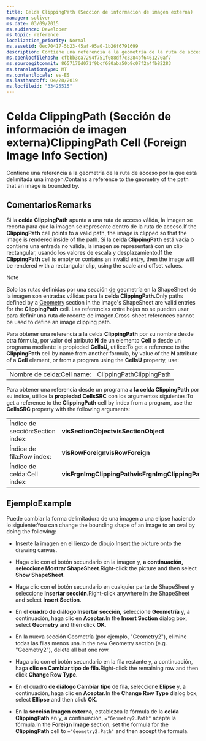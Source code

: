 ```yaml
---
title: Celda ClippingPath (Sección de información de imagen externa)
manager: soliver
ms.date: 03/09/2015
ms.audience: Developer
ms.topic: reference
localization_priority: Normal
ms.assetid: 0ec70417-5b23-45af-95a0-1b26f6791699
description: Contiene una referencia a la geometría de la ruta de acceso por la que está delimitada una imagen.
ms.openlocfilehash: cfbbb3ca7294f751f088df7c3284bf6461270af7
ms.sourcegitcommit: 8657170d071f9bcf680aba50b9c07f2a4fb82283
ms.translationtype: MT
ms.contentlocale: es-ES
ms.lasthandoff: 04/28/2019
ms.locfileid: "33425515"
---
```

# <a name="clippingpath-cell-foreign-image-info-section"></a><span data-ttu-id="84d2f-103">Celda ClippingPath (Sección de información de imagen externa)</span><span class="sxs-lookup"><span data-stu-id="84d2f-103">ClippingPath Cell (Foreign Image Info Section)</span></span>

<span data-ttu-id="84d2f-104">Contiene una referencia a la geometría de la ruta de acceso por la que está delimitada una imagen.</span><span class="sxs-lookup"><span data-stu-id="84d2f-104">Contains a reference to the geometry of the path that an image is bounded by.</span></span> 
  
## <a name="remarks"></a><span data-ttu-id="84d2f-105">Comentarios</span><span class="sxs-lookup"><span data-stu-id="84d2f-105">Remarks</span></span>

<span data-ttu-id="84d2f-106">Si la **celda ClippingPath** apunta a una ruta de acceso válida, la imagen se recorta para que la imagen se represente dentro de la ruta de acceso.</span><span class="sxs-lookup"><span data-stu-id="84d2f-106">If the **ClippingPath** cell points to a valid path, the image is clipped so that the image is rendered inside of the path.</span></span> <span data-ttu-id="84d2f-107">Si la **celda ClippingPath** está vacía o contiene una entrada no válida, la imagen se representará con un clip rectangular, usando los valores de escala y desplazamiento.</span><span class="sxs-lookup"><span data-stu-id="84d2f-107">If the **ClippingPath** cell is empty or contains an invalid entry, then the image will be rendered with a rectangular clip, using the scale and offset values.</span></span> 
  
> [!NOTE]
> <span data-ttu-id="84d2f-108">Solo las rutas definidas por una sección [de](geometry-section.md) geometría en la ShapeSheet de la imagen son entradas válidas para la **celda ClippingPath.**</span><span class="sxs-lookup"><span data-stu-id="84d2f-108">Only paths defined by a [Geometry](geometry-section.md) section in the image's ShapeSheet are valid entries for the **ClippingPath** cell.</span></span> <span data-ttu-id="84d2f-109">Las referencias entre hojas no se pueden usar para definir una ruta de recorte de imagen.</span><span class="sxs-lookup"><span data-stu-id="84d2f-109">Cross-sheet references cannot be used to define an image clipping path.</span></span> 
  
<span data-ttu-id="84d2f-110">Para obtener una referencia a la celda **ClippingPath** por su nombre desde otra fórmula, por valor del atributo **N** de un elemento **Cell** o desde un programa mediante la propiedad **CellsU,** utilice:</span><span class="sxs-lookup"><span data-stu-id="84d2f-110">To get a reference to the **ClippingPath** cell by name from another formula, by value of the **N** attribute of a **Cell** element, or from a program using the **CellsU** property, use:</span></span> 
  
|||
|:-----|:-----|
| <span data-ttu-id="84d2f-111">Nombre de celda:</span><span class="sxs-lookup"><span data-stu-id="84d2f-111">Cell name:</span></span>  <br/> | <span data-ttu-id="84d2f-112">ClippingPath</span><span class="sxs-lookup"><span data-stu-id="84d2f-112">ClippingPath</span></span>  <br/> |
   
<span data-ttu-id="84d2f-113">Para obtener una referencia desde un programa a **la celda ClippingPath** por su índice, utilice la **propiedad CellsSRC** con los argumentos siguientes:</span><span class="sxs-lookup"><span data-stu-id="84d2f-113">To get a reference to the **ClippingPath** cell by index from a program, use the **CellsSRC** property with the following arguments:</span></span> 
  
|||
|:-----|:-----|
| <span data-ttu-id="84d2f-114">Índice de sección:</span><span class="sxs-lookup"><span data-stu-id="84d2f-114">Section index:</span></span>  <br/> |<span data-ttu-id="84d2f-115">**visSectionObject**</span><span class="sxs-lookup"><span data-stu-id="84d2f-115">**visSectionObject**</span></span> <br/> |
| <span data-ttu-id="84d2f-116">Índice de fila:</span><span class="sxs-lookup"><span data-stu-id="84d2f-116">Row index:</span></span>  <br/> |<span data-ttu-id="84d2f-117">**visRowForeign**</span><span class="sxs-lookup"><span data-stu-id="84d2f-117">**visRowForeign**</span></span> <br/> |
| <span data-ttu-id="84d2f-118">Índice de celda:</span><span class="sxs-lookup"><span data-stu-id="84d2f-118">Cell index:</span></span>  <br/> |<span data-ttu-id="84d2f-119">**visFrgnImgClippingPath**</span><span class="sxs-lookup"><span data-stu-id="84d2f-119">**visFrgnImgClippingPath**</span></span> <br/> |
   
## <a name="example"></a><span data-ttu-id="84d2f-120">Ejemplo</span><span class="sxs-lookup"><span data-stu-id="84d2f-120">Example</span></span>

<span data-ttu-id="84d2f-121">Puede cambiar la forma delimitadora de una imagen a una elipse haciendo lo siguiente:</span><span class="sxs-lookup"><span data-stu-id="84d2f-121">You can change the bounding shape of an image to an oval by doing the following:</span></span>
  
- <span data-ttu-id="84d2f-122">Inserte la imagen en el lienzo de dibujo.</span><span class="sxs-lookup"><span data-stu-id="84d2f-122">Insert the picture onto the drawing canvas.</span></span>
    
- <span data-ttu-id="84d2f-123">Haga clic con el botón secundario en la imagen y, **a continuación, seleccione Mostrar ShapeSheet**.</span><span class="sxs-lookup"><span data-stu-id="84d2f-123">Right-click the picture and then select **Show ShapeSheet**.</span></span>
    
- <span data-ttu-id="84d2f-124">Haga clic con el botón secundario en cualquier parte de ShapeSheet y seleccione **Insertar sección**.</span><span class="sxs-lookup"><span data-stu-id="84d2f-124">Right-click anywhere in the ShapeSheet and select **Insert Section**.</span></span>
    
- <span data-ttu-id="84d2f-125">En el **cuadro de diálogo Insertar sección,** seleccione **Geometría** y, a continuación, haga clic en **Aceptar.**</span><span class="sxs-lookup"><span data-stu-id="84d2f-125">In the **Insert Section** dialog box, select **Geometry** and then click **OK**.</span></span>
    
- <span data-ttu-id="84d2f-126">En la nueva sección Geometría (por ejemplo, "Geometry2"), elimine todas las filas menos una.</span><span class="sxs-lookup"><span data-stu-id="84d2f-126">In the new Geometry section (e.g. "Geometry2"), delete all but one row.</span></span>
    
- <span data-ttu-id="84d2f-127">Haga clic con el botón secundario en la fila restante y, a continuación, haga **clic en Cambiar tipo de fila.**</span><span class="sxs-lookup"><span data-stu-id="84d2f-127">Right-click the remaining row and then click **Change Row Type**.</span></span>
    
- <span data-ttu-id="84d2f-128">En el cuadro **de diálogo Cambiar tipo** de fila, seleccione **Elipse** y, a continuación, haga clic en **Aceptar.**</span><span class="sxs-lookup"><span data-stu-id="84d2f-128">In the **Change Row Type** dialog box, select **Ellipse** and then click **OK**.</span></span>
    
- <span data-ttu-id="84d2f-129">En la **sección Imagen externa,** establezca la fórmula de la **celda ClippingPath** en y, a continuación,  `="Geometry2.Path"` acepte la fórmula.</span><span class="sxs-lookup"><span data-stu-id="84d2f-129">In the **Foreign Image** section, set the formula for the **ClippingPath** cell to  `="Geometry2.Path"` and then accept the formula.</span></span> 
    

